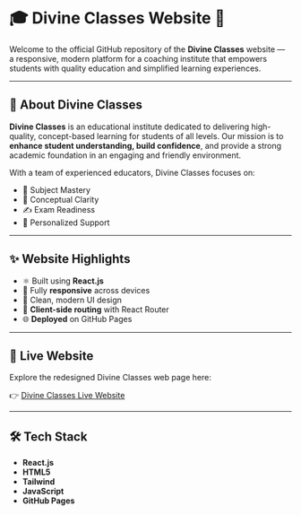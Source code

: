# 🎓 Divine Classes Website 🌟

Welcome to the official GitHub repository of the **Divine Classes** website — a responsive, modern platform for a coaching institute that empowers students with quality education and simplified learning experiences.

---

## 🏫 About Divine Classes

**Divine Classes** is an educational institute dedicated to delivering high-quality, concept-based learning for students of all levels. Our mission is to **enhance student understanding, build confidence**, and provide a strong academic foundation in an engaging and friendly environment.

With a team of experienced educators, Divine Classes focuses on:
- 📘 Subject Mastery  
- 🧠 Conceptual Clarity  
- ✍️ Exam Readiness  
- 🤝 Personalized Support  

---

## ✨ Website Highlights

- ⚛️ Built using **React.js**
- 📱 Fully **responsive** across devices
- 🎨 Clean, modern UI design
- 🔄 **Client-side routing** with React Router
- 🌐 **Deployed** on GitHub Pages

---

## 🔗 Live Website

Explore the redesigned Divine Classes web page here:

👉 [Divine Classes Live Website](https://thecodebydeepak.github.io/DivineClasses/)

---

## 🛠️ Tech Stack

- **React.js**
- **HTML5**
- **Tailwind**
- **JavaScript**
- **GitHub Pages**